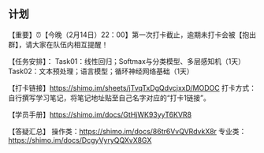 ## 计划
【重要】⏰【今晚（2月14日）22：00】第一次打卡截止，逾期未打卡会被【抱出群】，请大家在队伍内相互提醒！

【任务安排】：
Task01：线性回归；Softmax与分类模型、多层感知机（1天）
Task02：文本预处理；语言模型；循环神经网络基础（1天）

【打卡链接】https://shimo.im/sheets/jTvqTxDgQdvcjxxD/MODOC  打卡方式：自行撰写学习笔记，将笔记地址贴至自己名字对应的“打卡1链接”。

【学员手册】https://shimo.im/docs/GtHjWK93yyT6KVR8

【答疑汇总】
操作类：https://shimo.im/docs/86tr6VvQVRdvkX8r
专业类：https://shimo.im/docs/DcgyVyryQQXvX8GX